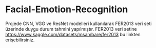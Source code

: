 # Facial-Emotion-Recognition

Projede CNN, VGG ve ResNet modelleri kullanılarak FER2013 veri seti üzerinde duygu durum tahmini yapılmıştır. FER2013 veri setine https://www.kaggle.com/datasets/msambare/fer2013 bu linkten erişebilirsiniz.
